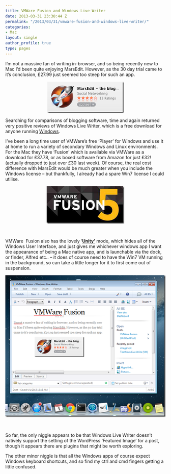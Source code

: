 ```yaml
---
title: VMWare Fusion and Windows Live Writer
date: 2013-03-31 23:30:44 Z
permalink: "/2013/03/31/vmware-fusion-and-windows-live-writer/"
categories:
- Mac
layout: single
author_profile: true
type: pages
---
```


I’m not a massive fan of writing in-browser, and so being recently new to Mac I’d been quite enjoying MarsEdit. However, as the 30 day trial came to it’s conclusion, £27.99 just seemed too steep for such an app.

[<img style="display: block; float: none; margin-left: auto; margin-right: auto; border-width: 0px;" title="Screen Shot 2013-04-01 at 00.05.06" alt="Screen Shot 2013-04-01 at 00.05.06" src="/images/allbsuploads/2013/03/ScreenShot20130401at00.05.06_thumb.png" width="241" height="99" border="0" />](/images/allbsuploads/2013/03/ScreenShot20130401at00.05.06.png)

Searching for comparisons of blogging software, time and again returned very positive reviews of Windows Live Writer, which is a free download for anyone running <span style="text-decoration: underline;">Windows</span>.

I’ve been a long time user of VMWare’s free ‘Player’ for Windows and use it at home to run a variety of secondary Windows and Linux environments. For the Mac they have ‘Fusion’ which is available via VMWare as a download for £37.78, or as boxed software from Amazon for just £32! (actually dropped to just over £30 last week). Of course, the real cost difference with MarsEdit would be much greater when you include the Windows license &#8211; but thankfully, I already had a spare Win7 license I could utilise.

[<img style="display: block; float: none; margin-left: auto; margin-right: auto; border-width: 0px;" title="Screen Shot 2013-04-01 at 00.05.33" alt="Screen Shot 2013-04-01 at 00.05.33" src="/images/allbsuploads/2013/03/ScreenShot20130401at00.05.33_thumb.png" width="244" height="118" border="0" />](/images/allbsuploads/2013/03/ScreenShot20130401at00.05.33.png)

&nbsp;

VMWare  Fusion also has the lovely ‘**<span style="text-decoration: underline;">Unity’</span>** mode, which hides all of the Windows User Interface, and just gives me whichever windows app I want the appearance of being a Mac native app, and is launchable via the dock, or finder, Alfred etc.. – it does of course need to have the Win7 VM running in the background, so can take a little longer for it to first come out of suspension.

[<img style="display: inline; border-width: 0px;" title="Screen Shot 2013-04-01 at 00.20.23" alt="Screen Shot 2013-04-01 at 00.20.23" src="/images/allbsuploads/2013/03/ScreenShot20130401at00.20.23_thumb1.png" width="504" height="445" border="0" />](/images/allbsuploads/2013/03/ScreenShot20130401at00.20.231.png)

&nbsp;

So far, the only niggle appears to be that Windows Live Writer doesn’t natively support the setting of the WordPress ‘Featured Image’ for a post, though it appears there are plugins that might be worth exploring.

The other minor niggle is that all the Windows apps of course expect Windows keyboard shortcuts, and so find my ctrl and cmd fingers getting a little confused.
